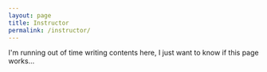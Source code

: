 ```yaml
---
layout: page
title: Instructor
permalink: /instructor/
---
```


I'm running out of time writing contents here, I just want to know if this page works...


